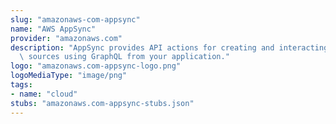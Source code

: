 ```yaml
---
slug: "amazonaws-com-appsync"
name: "AWS AppSync"
provider: "amazonaws.com"
description: "AppSync provides API actions for creating and interacting with data\
  \ sources using GraphQL from your application."
logo: "amazonaws.com-appsync-logo.png"
logoMediaType: "image/png"
tags:
- name: "cloud"
stubs: "amazonaws.com-appsync-stubs.json"
---
```

